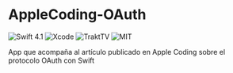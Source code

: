 # AppleCoding-OAuth
![Swift 4.1](https://img.shields.io/badge/swift-4.1-blue.svg) ![Xcode](https://img.shields.io/badge/xcode-9.3-blue.svg) ![TraktTV](https://img.shields.io/badge/trakt.tv-2.0-red.svg) ![MIT](https://img.shields.io/badge/License-MIT-brightgreen.svg)

App que acompaña al artículo publicado en Apple Coding sobre el protocolo OAuth con Swift


